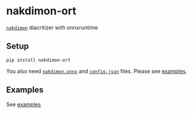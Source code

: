 # nakdimon-ort

[`nakdimon`](https://github.com/elazarg/nakdimon) diacritizer with onnxruntime

## Setup

```console
pip install nakdimon-ort
```

You also need [`nakdimon.onnx`](https://github.com/thewh1teagle/nakdimon-ort/releases/download/v0.1.0/nakdimon.onnx) and [`config.json`](https://github.com/thewh1teagle/nakdimon-ort/raw/main/assets/config.json) files. Please see [examples](examples). 

## Examples

See [examples](examples)